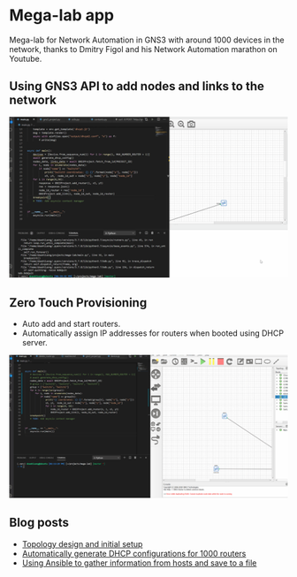 # Mega-lab app

Mega-lab for Network Automation in GNS3 with around 1000 devices in the network, thanks to Dmitry Figol and his Network Automation marathon on Youtube.

## Using GNS3 API to add nodes and links to the network


![Alt_text](mega-lab.gif)



## Zero Touch Provisioning
- Auto add and start routers.
 - Automatically assign IP addresses for routers when booted using DHCP server.



![Alt_text](mega-lab2.gif)

## Blog posts

- [Topology design and initial setup](https://kimdoanh89.github.io/doanhluong.me/mega-lab/Mega-lab-part1/)
- [Automatically generate DHCP configurations for 1000 routers](https://kimdoanh89.github.io/doanhluong.me/mega-lab/Mega-lab-part2/)
- [Using Ansible to gather information from hosts and save to a file](https://kimdoanh89.github.io/doanhluong.me/mega-lab/Ansible_to_gather_information_and_Save/)